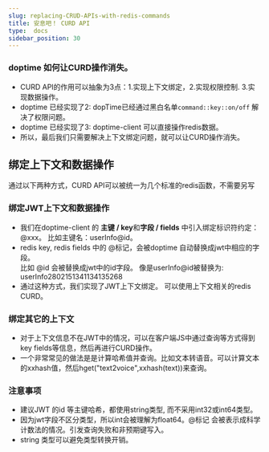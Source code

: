 ```yaml
---
slug: replacing-CRUD-APIs-with-redis-commands
title: 安息吧！ CURD API
type:  docs
sidebar_position: 30
---
```

### doptime 如何让CURD操作消失。
- CURD API的作用可以抽象为3点：1.实现上下文绑定，2.实现权限控制. 3.实现数据操作。
- doptime 已经实现了2: dopTime已经通过黑白名单`command::key::on/off` 解决了权限问题。  
- doptime 已经实现了3: doptime-client 可以直接操作redis数据。  
- 所以，最后我们只需要解决上下文绑定问题，就可以让CURD操作消失。
 
## 绑定上下文和数据操作
通过以下两种方式，CURD API可以被统一为几个标准的redis函数，不需要另写 
### 绑定JWT上下文和数据操作
- 我们在doptime-client 的 **主键 / key**和**字段 / fields**  中引入绑定标识符约定：@xxx。 比如主键名：userInfo@id。
- redis key, redis fields 中的 @标记，会被doptime 自动替换成jwt中相应的字段。   
  比如 @id 会被替换成jwt中的id字段。  像是userInfo@id被替换为: userInfo2802151341134135268
- 通过这种方式，我们实现了JWT上下文绑定。 可以使用上下文相关的redis CURD。
### 绑定其它的上下文 
- 对于上下文信息不在JWT中的情况，可以在客户端JS中通过查询等方式得到key fields等信息，然后再进行CURD操作。  
- 一个非常常见的做法是是计算哈希值并查询。比如文本转语音。可以计算文本的xxhash值，然后hget("text2voice",xxhash(text))来查询。


### 注意事项
- 建议JWT 的id 等主键哈希，都使用string类型, 而不采用int32或int64类型。  
- 因为jwt字段不区分类型，所以int会被理解为float64。@标记 会被表示成科学计数法的情况。引发查询失败和非预期键写入。
- string 类型可以避免类型转换开销。

